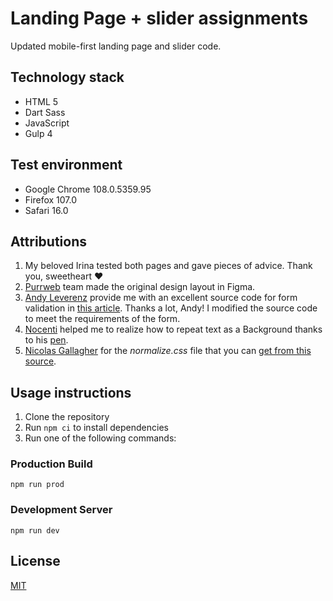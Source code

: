 # Landing Page + slider assignments

Updated mobile-first landing page and slider code.

## Technology stack

- HTML 5
- Dart Sass
- JavaScript
- Gulp 4

## Test environment

- Google Chrome 108.0.5359.95
- Firefox 107.0
- Safari 16.0

## Attributions

1. My beloved Irina tested both pages and gave pieces of advice. Thank you, sweetheart ❤️
2. [Purrweb](https://www.purrweb.com/) team made the original design layout in Figma.
3. [Andy Leverenz](https://twitter.com/justalever) provide me with an excellent source code for form validation in [this article](https://web-crunch.com/posts/vanilla-javascript-form-validation). Thanks a lot, Andy! I modified the source code to meet the requirements of the form.
4. [Nocenti](https://codepen.io/nocenti) helped me to realize how to repeat text as a Background thanks to his [pen](https://codepen.io/nocenti/pen/XWboBvX).
5. [Nicolas Gallagher](https://nicolasgallagher.com/) for the _normalize.css_ file that you can [get from this source](https://necolas.github.io/normalize.css/).

## Usage instructions

1. Clone the repository
2. Run `npm ci` to install dependencies
3. Run one of the following commands:

### Production Build

`npm run prod`

### Development Server

`npm run dev`

## License

[MIT](LICENSE.md)